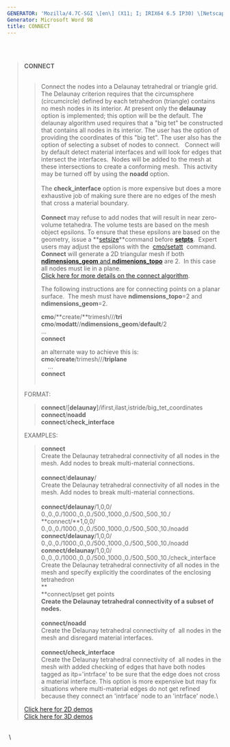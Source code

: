 ```yaml
---
GENERATOR: 'Mozilla/4.7C-SGI \[en\] (X11; I; IRIX64 6.5 IP30) \[Netscape\]'
Generator: Microsoft Word 98
title: CONNECT
---
```


 \
 

> **CONNECT**\
>  
>
> > Connect the nodes into a Delaunay tetrahedral or triangle grid. The
> > Delaunay criterion requires that the circumsphere (circumcircle)
> > defined by each tetrahedron (triangle) contains no mesh nodes in its
> > interior. At present only the **delaunay** option is implemented;
> > this option will be the default. The delaunay algorithm used
> > requires that a "big tet" be constructed that contains all nodes in
> > its interior. The user has the option of providing the coordinates
> > of this "big tet". The user also has the option of selecting a
> > subset of nodes to connect.   Connect will by default detect
> > material interfaces and will look for edges that intersect the
> > interfaces.  Nodes will be added to the mesh at these intersections
> > to create a conforming mesh.  This activity may be turned off by
> > using the **noadd** option.\
> > \
> > The **check\_interface** option is more expensive but does a more
> > exhaustive job of making sure there are no edges of the mesh that
> > cross a material boundary.\
> > \
> > **Connect** may refuse to add nodes that will result in near
> > zero-volume tetahedra. The volume tests are based on the mesh object
> > epsilons. To ensure that these epsilons are based on the geometry,
> > issue a
> > **[setsize](http://lagrit.lanl.gov/new_html/SETSIZE.html)**command
> > before **[setpts](http://lagrit.lanl.gov/new_html/SETPTS.html)**. 
> > Expert users may adjust the epsilons with the 
> > [cmo/setatt](http://lagrit.lanl.gov/new_html/cmo_setatt.html) 
> > command.  **Connect** will generate a 2D triangular mesh if both
> > [**ndimensions\_geom** and
> > **ndimenions\_topo**](http://lagrit.lanl.gov/new_html/meshobject.html)
> > are 2.  In this case all nodes must lie in a plane.\
> > [Click here for more details on the connect
> > algorithm](http://lagrit.lanl.gov/new_html/connect_notes.html).
> >
> > The following instructions are for connecting points on a planar
> > surface.  The mesh must have **ndimensions\_topo**=2 and
> > **ndimensions\_geom**=2.
> >
> > **cmo**/**create/**trimesh///**tri**\
> > **cmo**/**modatt**//**ndimensions\_geom**/**default**/2\
> > ...\
> > **connect**
> >
> > an alternate way to achieve this is:\
> > **cmo**/**create**/trimesh///**triplane**\
> >     ...\
> > **connect**\
> >  
>
> FORMAT:
>
> > **connect**/\[**delaunay**\]/ifirst,ilast,istride/big\_tet\_coordinates\
> > **connect**/**noadd\
> > connect**/**check\_interface**
>
> EXAMPLES:
>
> > **connect**\
> > Create the Delaunay tetrahedral connectivity of all nodes in the
> > mesh. Add nodes to break multi-material connections.\
> > **\
> > connect**/**delaunay**/\
> > Create the Delaunay tetrahedral connectivity of all nodes in the
> > mesh. Add nodes to break multi-material connections.\
> > **\
> > connect/delaunay**/1,0,0/
> > 0.,0.,0./1000.,0.,0./500.,1000.,0./500.,500.,10./\
> > **connect/**1,0,0/
> > 0.,0.,0./1000.,0.,0./500.,1000.,0./500.,500.,10./noadd\
> > **connect/delaunay**/1,0,0/
> > 0.,0.,0./1000.,0.,0./500.,1000.,0./500.,500.,10./noadd\
> > **connect/delaunay**/1,0,0/
> > 0.,0.,0./1000.,0.,0./500.,1000.,0./500.,500.,10./check\_interface\
> > Create the Delaunay tetrahedral connectivity of all nodes in the
> > mesh and specify explicitly the coordinates of the enclosing
> > tetrahedron\
> > **\
> > **connect/pset get points\
> > ****Create the Delaunay tetrahedral connectivity of a subset of
> > nodes.****\
> > \
> > **connect/noadd**\
> > Create the Delaunay tetrahedral connectivity of  all nodes in the
> > mesh and disregard material interfaces.\
> > **\
> > connect/**check\_interface****\
> > Create the Delaunay tetrahedral connectivity of  all nodes in the
> > mesh with added checking of edges that have both nodes tagged as
> > itp='intrface' to be sure that the edge does not cross a material
> > interface. This option is more expensive but may fix situations
> > where multi-material edges do not get refined because they connect
> > an 'intrface' node to an 'intrface' node.\
>
> [Click here for 2D
> demos](http://lagrit.lanl.gov/new_html/demos/2d_connect/test/html/main_2d_connect.html)\
> [Click here for 3D
> demos](http://lagrit.lanl.gov/new_html/demos/connect/test/html/main_connect.html)

\
 \
